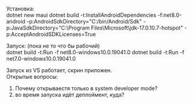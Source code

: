 Установка:  
dotnet new maui
dotnet build -t:InstallAndroidDependencies -f:net8.0-android -p:AndroidSdkDirectory="C:/bin/Android/Sdk" -p:JavaSdkDirectory="C:\Program Files\Microsoft\jdk-17.0.10.7-hotspot" -p:AcceptAndroidSDKLicenses=True

Запуск: (пока не то что бы рабочий)  
dotnet build -t:Run -f net8.0-windows10.0.19041.0
dotnet build -t:Run -f net7.0-windows10.0.19041.0

Запуск из VS работает, скрин приложен.  
Открытые вопросы: 
1. Почему открываестя только в system developer mode?
1. во время запуска идёт деплоймент, куда?
